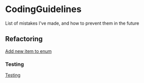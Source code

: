 # CodingGuidelines
List of mistakes I've made, and how to prevent them in the future

## Refactoring
[Add new item to enum](Enums/Add%20item.md)
### Testing 
[Testing](Testing/README.md)
